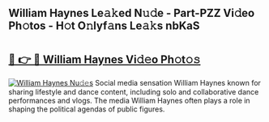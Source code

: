 ## William Haynes Le𝚊𝚔ed N𝚞𝚍e - Part-PZZ Vi𝚍eo Ph𝚘tos - H𝚘t O𝚗lyf𝚊ns Le𝚊𝚔s nbKaS

# <h2><a href="http://hf4n8a.feru.top/?c=William+Haynes">🔗 👉 🔴 William Haynes Vi𝚍𝚎o Ph𝚘t𝚘𝚜</a></h2>

[![William Haynes Nu𝚍𝚎s](https://i.imgur.com/0TWrTi3.gif)](http://hf4n8a.feru.top/?c=William+Haynes)
Social media sensation William Haynes known for sharing lifestyle and dance content, including solo and collaborative dance performances and vlogs. The media William Haynes often plays a role in shaping the political agendas of public figures. 
